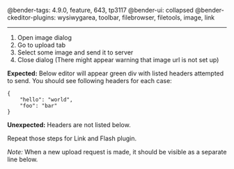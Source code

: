 @bender-tags: 4.9.0, feature, 643, tp3117
@bender-ui: collapsed
@bender-ckeditor-plugins: wysiwygarea, toolbar, filebrowser, filetools, image, link

----
1. Open image dialog
2. Go to upload tab
3. Select some image and send it to server
4. Close dialog (There might appear warning that image url is not set up)

**Expected:** Below editor will appear green div with listed headers attempted to send. You should see following headers for each case:

```
{
    "hello": "world",
    "foo": "bar"
}
```

**Unexpected:** Headers are not listed below.

Repeat those steps for Link and Flash plugin.

_Note:_ When a new upload request is made, it should be visible as a separate line below.
